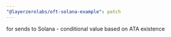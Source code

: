 ```yaml
---
"@layerzerolabs/oft-solana-example": patch
---
```


for sends to Solana - conditional value based on ATA existence
